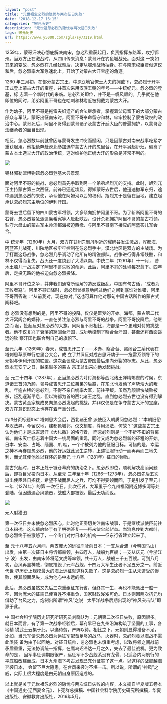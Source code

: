 ```yaml
---
layout: "post"
title: "元世祖忽必烈的隐忧与两次征日失败"
date: "2018-12-17 16:15"
categories: "宋元历史"
description: "元世祖忽必烈的隐忧与两次征日失败"
tags: 宋元历史
url: https://www.y5000.com/zgls/sy/3119.html
---
```






1259年，蒙哥汗决心彻底解决南宋，忽必烈重获起用，负责指挥东路军，攻打鄂州。当双方正在激战时，从四川传来消息：蒙哥汗在钓鱼城战死。面对这
一突如其来的变故，忽必烈在几经犹豫后，决定从鄂州战场抽身。在与南宋权臣贾似道议和后，忽必烈率大军急速北上，开始了对蒙古大汗宝座的角逐。

1260 年三月初，在部分蒙古宗王、中原汉地官僚士大夫的拥戴下，忽必烈于开平正式登上蒙古大汗的宝座，并首次采用汉族王朝的年号——中统纪元。忽必烈的登基，标
志着一个新时代的来临。忽必烈的即位，并不是一帆风顺的。几乎就在他即位的同时，弟弟阿里不哥也在哈剌和林附近被拥戴为蒙古大汗。

作为幼子，阿里不哥是拖雷夫妇遗产的合法继承者，掌握着父母留下的大部分蒙古部众与军队。蒙哥出征南宋时，阿里不哥奉命留守和林，牢牢控制了蒙古政权的政治中心。蒙哥死后，阿里不哥得到蒙哥诸子及蒙古汗廷大臣的普遍拥护，以蒙哥合法继承者的面目出现。

相反，忽必烈数年前就曾因与蒙哥发生冲突而赋闲，只是因蒙古对南宋战事吃紧才重获起用。他拒绝奔赴漠北参加选举蒙古大汗的忽里台，在开平另起炉灶，偏离了蒙古本土选举大汗的政治传统，这对维护他正统大汗的形象是非常不利的。

![](https://img.y5000.com/uploads/allimg/160909/5-160Z9104A3T1.png)

锡林郭勒盟博物馆忽必烈登基大典景观

面对阿里不哥的挑战，忽必烈首先争取到另一个弟弟旭烈兀的支持。此时，旭烈兀正主持蒙古第三次西征，前锋已逼近埃及。得知蒙哥去世后，他迅速撤军东归，途中遇到忽必烈的来使，承认他在阿姆河以西的权利。旭烈兀于是留在当地，建立起承认忽必烈宗主地位的伊利汗国。

蒙哥去世后留下的四川蒙古军将领，大多倾向拥护阿里不哥。为了斩断阿里不哥的右臂，忽必烈紧急派遣廉希宪等人赶赴陕西，设计杀死拥护阿里不哥的蒙古将领。驻守六盘山的蒙古军主帅浑都海被迫西撤，与阿里不哥南下接应的阿蓝答儿军会合。

中 统元年（1260年）九月，双方在甘州东删丹附近的耀碑谷发生激战，浑都海、阿蓝答儿战死，川陕地区被牢牢控制在忽必烈手中。漠北地区是双方的主战场。为
了打赢这场战争，忽必烈几乎调动了他所有的精锐部队。战争进行得非常残酷，和林不仅得而复失，战火还一度烧到了大漠以南。中统二年（1261年）十一月，
昔木土脑儿一战决定了阿里不哥失败的命运。此后，阿里不哥的处境每况愈下。四年后，走投无路的他被迫向忽必烈投降。

阿里不哥汗位之争，并非我们通常所理解的造反或叛乱。中国有句古话，“成者为王败者寇”。阿里不哥归降时，忽必烈曾得意地问过他们之间到底谁对谁错，阿里不哥回答说：“从前我对，现在你对。”这也可算作他对那句中国古话所作的蒙古式阐释吧。

忽 必烈没有想到的是，阿里不哥的投降，仅仅是噩梦的开始。海都，蒙古第二代大汗窝阔台的嫡孙，一直在关注忽必烈与阿里不哥的战争。阿里不哥投降后，他继之而
起，扯起反对忽必烈的大旗。同阿里不哥相比，海都是一个更难对付的挑战者。他不仅复兴了衰落的窝阔台汗国，成功地控制了察合台汗国，甚至还将西面遥远的钦
察汗国也联合到自己的旗帜下。

至元六年（1269年）春天，成吉思汗三子——术赤、察合台、窝阔台三系代表在塔剌思草原举行忽里台大会，成
立了共同反对成吉思汗幼子——拖雷系领导下的元朝与伊利汗国的联盟。这次会议成为蒙古帝国最后走向分裂的标志。从此，忽必烈永无安宁之日，越来越多的蒙古
宗王站出来向他发起挑战。

至 元二十四年（1287年），正当忽必烈为对付海都等西北诸王殚精竭虑的时候，东道诸王首领乃颜，领导成吉思汗三位弟弟的后裔，在东北也发动了声势浩大的叛
乱。年逾古稀的忽必烈，不得不亲自统率大军，前往平叛。虽然乃颜很快战败被杀，叛乱逐渐平息，但以海都为首的西北诸王之乱，直到忽必烈去世也没有得到解
决。蒙古黄金家族成员向忽必烈发起的挑战，并非仅仅是在争夺蒙古大汗的宝座，双方在意识形态上也存在着严重分歧。  

#p#分页标题#e# 塔剌思大会后，西北诸王曾
派使臣入朝质问忽必烈：“本朝旧俗与汉法异，今留汉地，建都邑城郭，仪文制度，尊用汉法，何故？”这些蒙古宗王认为他们才是成吉思汗《大札撒》的恪守者，
而忽必烈则是一个不折不扣的背离者。南宋灭亡标志着中国大一统局面的重现，同时又成为忽必烈新的征程的开始。日本、安南、占城、缅国、爪
哇，一个个被列为他的征服目标。可惜的是，幸运之神不再眷顾忽必烈，他的好运就此发生逆转，上述征服行动一而再再而三地失利，而尤其使他难以释怀的是至元
十八年（1281年）征日的惨败。

蒙古兴起时，日本正处于镰仓幕府的统治之下。忽必烈即位，顺利解决高丽问题后，即将目光投向日本。从至元
三年至十年（1266—1273年），忽必烈先后五次派出使臣赴日招抚，希望不战而屈人之兵，可均不得要领而回，于是引发了至元十一年（1274年）的第
一次征日。此次征讨，大军虽于今九州福冈附近博多湾等处登陆，但因遭遇台风袭击，战船大部被毁，最后无功而返。

![](https://img.y5000.com/uploads/allimg/160909/5-160Z9104GQ60.png)

元人射猎图

第一次征日并未使忽必烈灰心，此时他正密切关注南宋战事，于是继续派使臣前往日本招抚。这次幕府终于有了明确答复——将来使全部斩首。当消息传到大都时，忽必烈终于被激怒了，一个专门对付日本的机构——征东行省建立起来了。

至 元十八年五六月间，两支庞大的远征军驶向日本：一支从合浦（今韩国马山）出发，由第一次征日主将忻都率领，共四万人，战船九百艘；一支从庆元（今浙江宁
波）出发，由南宋降将范文虎等率领，共十万人，战船三千五百艘。可到八月初，台风再显神威，彻底摧毁了元军战舰。十四万大军生还者不足五分之一。前近代世
界历史上规模最大的海上远征就这样失败了。这是忽必烈一生从未遭受的惨败，使其颜面尽失，成为他心中永远的痛。

此后，忽必烈虽然又先后三次重组征东行省，但终其一生，再也不能派出一船一卒，因为庞大的征需已使百姓不堪重负，国家财政岌岌可危。日本则因两次抗元均借助了台风之力，炮制出所谓“神风”之说，太平洋战争后期出现的“神风突击队”即源于此。

中 国社会科学院历史研究所研究员刘晓认为：元朝第二次征日失败，原因很多。就日本而言，有了第一次战争经验后，幕府早已在九州沿海构筑了坚固的工事，各地精
锐武士云集于此，以逸待劳，严阵以待。相比之下，元朝则显得准备不足，比如，当元军请求忽必烈为远征军配备足够的战马、火器时，忽必烈竟以海战不需此类装
备为由予以回绝。对征日统帅，忽必烈也未慎重考虑，以致将领之间战前矛盾重重，无法协调统一指挥，在鹰岛迟滞达一月之久，失去了最佳战机。更为致命的是，
因军事征调期限很严，远征军不少战舰系没有龙骨、只适合内河航行的平底船改建而成，日本九州海下考古发现已充分证实了这一点。以这样的战舰越海奔袭日本，
会留下巨大隐患，在台风来袭时不堪一击。所以说，所谓的“神风”之威，实际上很大程度是由元朝自身原因造成的。

以上就是关于元世祖忽必烈的隐忧与两次征日失败的内容，本文摘自华夏版五卷本《中国通史·辽西夏金元》，卜宪群总撰稿、中国社会科学院历史研究所撰稿，华夏出版社、安徽教育出版社，2016年5月。
